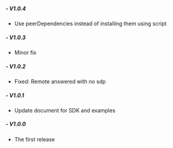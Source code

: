 ##### - V1.0.4
 + Use peerDependencies instead of installing them using script
##### - V1.0.3
 + Minor fix
##### - V1.0.2
 + Fixed: Remote answered with no sdp
##### - V1.0.1
 + Update document for SDK and examples
##### - V1.0.0
 + The first release